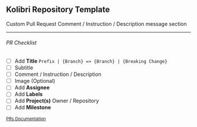 ## Kolibri Repository Template

Custom Pull Request Comment / Instruction / Description message section

---

###### PR Checklist

- [ ] Add **Title** `Prefix | {Branch} => {Branch} | {Breaking Change}`
- [ ] Subtitle
- [ ] Comment / Instruction / Description
- [ ] Image (Optional)
- [ ] Add **Assignee**
- [ ] Add **Labels**
- [ ] Add **Project(s)** Owner / Repository
- [ ] Add **Milestone**

<small>[PRs Documentation](https://docs.kolibri.mx/docs/github-pulls)</small>
